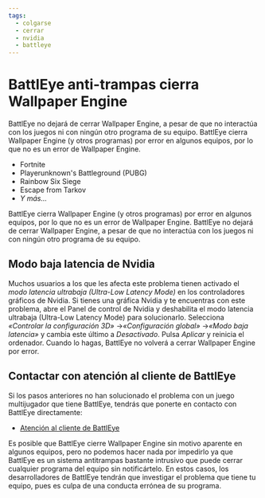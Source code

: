 ```yaml
---
tags:
  - colgarse
  - cerrar
  - nvidia
  - battleye
---
```


# BattlEye anti-trampas cierra Wallpaper Engine
BattlEye no dejará de cerrar Wallpaper Engine, a pesar de que no interactúa con los juegos ni con ningún otro programa de su equipo. BattlEye cierra Wallpaper Engine (y otros programas) por error en algunos equipos, por lo que no es un error de Wallpaper Engine.

* Fortnite
* Playerunknown's Battleground (PUBG)
* Rainbow Six Siege
* Escape from Tarkov
* *Y más...*

BattlEye cierra Wallpaper Engine (y otros programas) por error en algunos equipos, por lo que no es un error de Wallpaper Engine. BattlEye no dejará de cerrar Wallpaper Engine, a pesar de que no interactúa con los juegos ni con ningún otro programa de su equipo.

## Modo baja latencia de Nvidia
Muchos usuarios a los que les afecta este problema tienen activado el *modo latencia ultrabaja (Ultra-Low Latency Mode)* en los controladores gráficos de Nvidia. Si tienes una gráfica Nvidia y te encuentras con este problema, abre el Panel de control de Nvidia y deshabilita el modo latencia ultrabaja (Ultra-Low Latency Mode) para solucionarlo. Selecciona *«Controlar la configuración 3D»* ->*«Configuración global»* ->*«Modo baja latencia»* y cambia este último a *Desactivado*. Pulsa *Aplicar* y reinicia el ordenador. Cuando lo hagas, BattlEye no volverá a cerrar Wallpaper Engine por error.

## Contactar con atención al cliente de BattlEye
Si los pasos anteriores no han solucionado el problema con un juego multijugador que tiene BattlEye, tendrás que ponerte en contacto con BattlEye directamente:

* [Atención al cliente de BattlEye](https://www.battleye.com/contact/)

Es posible que BattlEye cierre Wallpaper Engine sin motivo aparente en algunos equipos, pero no podemos hacer nada por impedirlo ya que BattlEye es un sistema antitrampas bastante intrusivo que puede cerrar cualquier programa del equipo sin notificártelo. En estos casos, los desarrolladores de BattlEye tendrán que investigar el problema que tiene tu equipo, pues es culpa de una conducta errónea de su programa.
